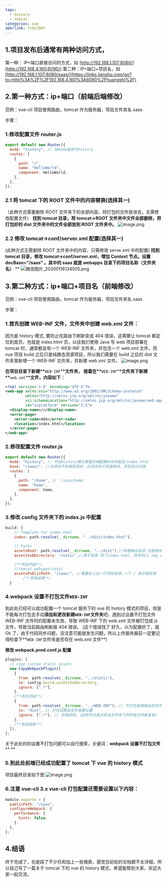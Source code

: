 ```yaml
---
tags:
  - history
  - tomcat
categories: vue
abbrlink: fc9c260f
---
```


## 1.项目发布后通常有两种访问方式，

第一种： IP+端口直接访问的方式，如 [http://192.168.1.107:8080/](http://192.168.4.160:6090/)
第二种：IP+端口+项目名，如 [http://192.168.1.107:8080/saas/](https://links.jianshu.com/go?to=http%3A%2F%2F192.168.4.160%3A6090%2Fhuangshi%2F)

## 2.第一种方式：ip+端口（前端后端修改）

范例：vue-cli 项目使用路由，tomcat 作为服务器，项目文件夹名 saas

步骤：

### 1.修改配置文件 router.js

```javascript
export default new Router({
  mode: "history", // 将mode值改为history
  routes: [
    {
      path: "/",
      name: "HelloWorld",
      component: HelloWorld,
    },
  ],
});
```

### 2.1 将 tomcat 下的 ROOT 文件中的内容替换(选择其一)

（此种方式需要删除 ROOT 文件夹下的全部内容，将打包的文件放进去，无需修改配置文件）
**找到 tomcat 目录，将 tomcat->ROOT 文件夹中文件全部删除，将打包好的 dist 文件夹中的文件全部放到 ROOT 文件夹中。**
![image.png](https://cdn.nlark.com/yuque/0/2020/png/241787/1579239963286-48f67f71-308e-49dc-9953-8cc2cc1be528.png#align=left&display=inline&height=166&margin=%5Bobject%20Object%5D&name=image.png&originHeight=331&originWidth=1486&size=32467&status=done&style=none&width=743)

### 2.2 修改 tomcat->conf/server.xml 配置(选择其一)

(此种方式无需删除 ROOT 文件夹中的内容，只需修改 serve.xml 中的配置)
**找到 tomcat 目录，修改 tomcat->conf/server.xml，增加 Context 节点。设置 docBase="/saas" 。其中的 saas 就是 webapps 目录下的项目名称（文件夹名）**
\*\*
![微信图片_20200116134505.png](https://cdn.nlark.com/yuque/0/2020/png/241787/1579153518666-35db848d-44c8-411f-a40d-02dc81ae9ae8.png#align=left&display=inline&height=696&margin=%5Bobject%20Object%5D&name=%E5%BE%AE%E4%BF%A1%E5%9B%BE%E7%89%87_20200116134505.png&originHeight=696&originWidth=1277&size=80321&status=done&style=none&width=1277)

## 3.第二种方式：ip+端口+项目名（前端修改）

范例：vue-cli 项目使用路由，tomcat 作为服务器，项目文件夹名 saas

步骤：

### 1.首先创建 WEB-INF 文件，文件夹中创建 web.xml 文件：

因为是 history 模式, 要防止在路由下刷新变成 404 错误，这需要让 tomcat 都定位到首页，也就是 index.html 页，以往我们使用 Java 写 web 项目部署在 tomcat 时，通常都会有一个 WEB-INF 文件夹，并包含一个 web.xml 文件，而 vue 项目 build 之后只是纯静态资源项目，所以我们需要在 build 之后的 dist 文件夹里新增一个 WEB-INF 文件夹，并新建 web.xml 文件。
![image.png](https://cdn.nlark.com/yuque/0/2020/png/241787/1579014872343-c8253ec9-d3d5-4b53-bda6-3983472244ae.png#align=left&display=inline&height=421&margin=%5Bobject%20Object%5D&name=image.png&originHeight=842&originWidth=482&size=57023&status=done&style=none&width=241)

**在项目目录下新建\*\***`WEB-INF`\***\*文件夹， 接着在\*\***`WEB-INF`\***\*文件夹下新建 \*\***`web.xml`\***\*文件，内容如下：**

```xml
<?xml version='1.0' encoding='UTF-8'?>
<web-app xmlns:xsi="http://www.w3.org/2001/XMLSchema-instance"
         xmlns="http://xmlns.jcp.org/xml/ns/javaee"
         xsi:schemaLocation="http://xmlns.jcp.org/xml/ns/javaee/web-app_2_5.xsd"
         id="scplatform" version="2.5">
  <display-name>/</display-name>
  <error-page>
    <error-code>404</error-code>
    <location>/index.html</location>
  </error-page>
</web-app>
```

### 2.修改配置文件 router.js

```javascript
export default new Router({
  mode: "history", // 开启history模式需要后端配置404时返回/index.html
  base: "/saas/", //当项目不在根目录时，必须添加子目录路径，否则空白页面
  routes: [
    {
      path: "/home", // '/saas/home'
      name: "home",
      component: home,
    },
  ],
});
```

### 3.修改 config 文件夹下的 index.js 中配置

```javascript
build: {
    // Template for index.html
    index: path.resolve(__dirname, "../dist/index.html"),

    // Paths
    assetsRoot: path.resolve(__dirname, "../dist"),//构建输出目录,也就是构建后的东西都扔这里
    assetsSubDirectory: "static",//源子目录 除了index.html，其余的js img css都分在这里

    /**添加开始**/
    //tomcat webapps/sass/
    assetsPublicPath: "/saas/", //需要加上这一行项目目录,一个 / 表示根目录
		/**添加结束**/
  }
```

### 4.webpack 设置不打包文件`WEB-INF`

到此处已经可以成功配置一个 tomcat 服务下的 vue 的 history 模式的项目，但是不能每次打包去手动**添加和更改新建`WEB-INF`文件夹**吧，遇到过设置不打包文件 WEB-INF 文件时的配置未生效，导致 WEB-INF 下的 web.xml 文件被打包成 js 文件，导致当前路由刷新报 404 错误。
(这个错误找了 好久，以为配置好了，就 Ok 了，由于代码同步问题，没注意可能就发生问题，所以上传服务器前一定要记得检查下**`WEB-INF`文件夹是否存在 web.xml 文件**)

**修改 webpack.prod.conf.js 配置**

```javascript
plugins: [
  // copy custom static assets
  new CopyWebpackPlugin([
    {
      from: path.resolve(__dirname, "../static"),
      to: config.build.assetsSubDirectory,
      ignore: [".*"],
    },
    /**添加开始**/
    {
      from: path.resolve(__dirname, "../WEB-INF"), // 不打包直接输出的文件
      to: "dist", // 打包后静态文件放置位置
      ignore: [".*"], // 忽略规则。（这种写法表示将该文件夹下的所有文件都复制）
    },
    /**添加结束**/
  ]),
];
```

关于此处的的设置不打包问题可以自行搜索，关键词：**webpack 设置不打包文件**
\*\*
\*\*

### 5.到此处前端已经成功配置了 tomcat 下 vue 的 history 模式

项目最终目录如下图
![image.png](https://cdn.nlark.com/yuque/0/2020/png/241787/1579015282523-603258d7-6c26-49bd-8f0c-cb6453d65a11.png#align=left&display=inline&height=464&margin=%5Bobject%20Object%5D&name=image.png&originHeight=928&originWidth=504&size=64927&status=done&style=none&width=252)

### 6.注意 vue-cli 3.x vue-cli 打包配置还需要设置以下内容：

```javascript
module.exports = {
  publicPath: "/saas",
  configureWebpack: {
    performance: {
      hints: false,
    },
  },
};
```

## 4.结语

终于完成了，也是踩了不少坑和加上一些搜索，感觉目前给的文档都不太详细，所以自己写了一篇关于 tomcat 下的 vue 的 history 模式，希望能帮到大家，欢迎大家一起交流。
